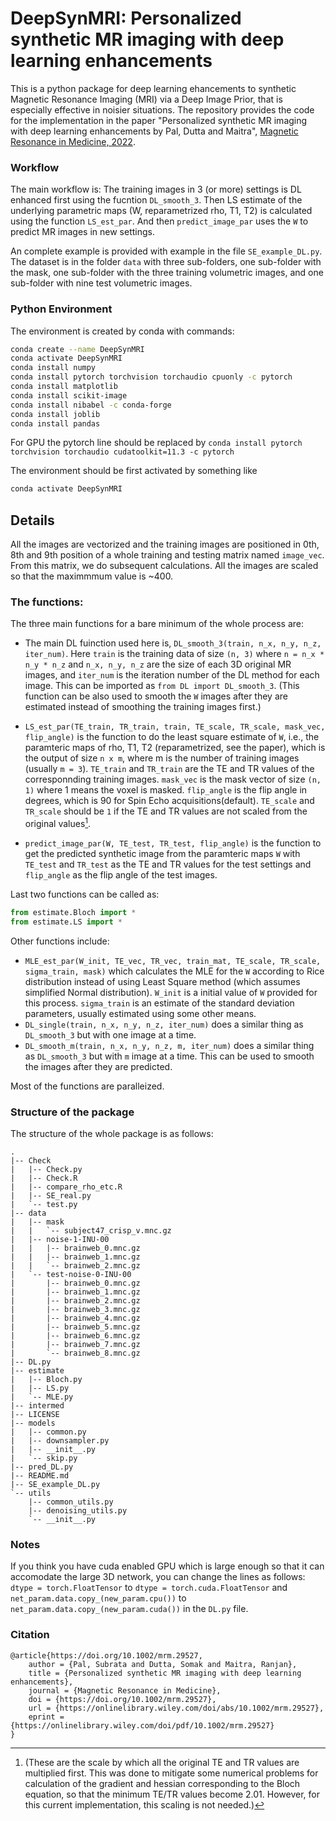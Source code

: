 # DeepSynMRI: Personalized synthetic MR imaging with deep learning enhancements

This is a python package for deep learning ehancements to synthetic Magnetic Resonance Imaging (MRI) via a Deep Image Prior, that is especially effective in noisier situations. The repository provides the code for the implementation in the paper "Personalized synthetic MR imaging with deep learning enhancements by Pal, Dutta and Maitra", [Magnetic Resonance in Medicine, 2022](http://doi.org/10.1002/mrm.29527).

### Workflow
The main workflow is:
The training images in 3 (or more) settings is DL enhanced first using the fucntion `DL_smooth_3`. Then LS estimate of the underlying parametric maps (W, reparametrized rho, T1, T2) is calculated using the function `LS_est_par`. And then `predict_image_par` uses the `W` to predict MR images in new settings.  

An complete example is provided with example in the file `SE_example_DL.py`. 
The dataset is in the folder `data` with three sub-folders, one sub-folder with the mask, one sub-folder with the three training volumetric images, and one sub-folder with nine test volumetric images. 

### Python Environment
The environment is created by conda with commands:
```bash
conda create --name DeepSynMRI
conda activate DeepSynMRI
conda install numpy
conda install pytorch torchvision torchaudio cpuonly -c pytorch
conda install matplotlib
conda install scikit-image
conda install nibabel -c conda-forge
conda install joblib
conda install pandas
```
For GPU the pytorch line should be replaced by `conda install pytorch torchvision torchaudio cudatoolkit=11.3 -c pytorch`

The environment should be first activated by something like
```bash
conda activate DeepSynMRI
```


## Details
All the images are vectorized and the training images are positioned in 0th, 8th and 9th position of a whole training and testing matrix named `image_vec`. From this matrix, we do subsequent calculations. All the images are scaled so that the maximmmum value is ~400. 

<!-- TE values are `0.01, 0.015,  0.02, 0.01, 0.03,  0.04, 0.01, 0.04, 0.08, 0.01, 0.06, 0.1`
TR values are `0.6,   0.6,   0.6,    1,     1,    1,    2,    2,    2,    3,    3,   3` -->


### The functions:
The three main functions for a bare minimum of the whole process are: 
- The main DL fuinction used here is, `DL_smooth_3(train, n_x, n_y, n_z, iter_num)`. Here `train` is the training data of size `(n, 3)` where `n = n_x * n_y * n_z` and `n_x, n_y, n_z` are the size of each 3D original MR images, and `iter_num` is the iteration number of the DL method for each image. This can be imported as `from DL import DL_smooth_3`. (This function can be also used to smooth the `W` images after they are estimated instead of smoothing the training images first.) 

- `LS_est_par(TE_train, TR_train, train, TE_scale, TR_scale, mask_vec, flip_angle)` is the function to do the least square estimate of `W`, i.e., the paramteric maps of rho, T1, T2 (reparametrized, see the paper), which is the output of size `n x m`, where m is the number of training images (usually `m = 3`). `TE_train` and `TR_train` are the TE and TR values of the corresponnding training images. `mask_vec` is the mask vector of size `(n, 1)` where 1 means the voxel is masked. `flip_angle` is the flip angle in degrees, which is 90 for Spin Echo acquisitions(default). `TE_scale` and `TR_scale` should be `1` if the TE and TR values are not scaled from the original values[^1].

- `predict_image_par(W, TE_test, TR_test, flip_angle)` is the function to get the predicted synthetic image from the paramteric maps `W` with `TE_test` and `TR_test` as the TE and TR values for the test settings and `flip_angle` as the flip angle of the test images. 

Last two functions can be called as: 
```py
from estimate.Bloch import *
from estimate.LS import *
```


Other functions include: 
- `MLE_est_par(W_init, TE_vec, TR_vec, train_mat, TE_scale, TR_scale, sigma_train, mask)` which calculates the MLE for the `W` according to Rice distribution instead of using Least Square method (which assumes simplified Normal distribution). `W_init` is a initial value of `W` provided for this process. `sigma_train` is an estimate of the standard deviation parameters, usually estimated using some other means. 
- `DL_single(train, n_x, n_y, n_z, iter_num)` does a similar thing as `DL_smooth_3` but with one image at a time. 
- `DL_smooth_m(train, n_x, n_y, n_z, m, iter_num)` does a similar thing as `DL_smooth_3` but with `m` image at a time. This can be used to smooth the images after they are predicted. 

Most of the functions are paralleized. 

[^1]: (These are the scale by which all the original TE and TR values are multiplied first. This was done to mitigate some numerical problems for calculation of the gradient and hessian corresponding to the Bloch equation, so that the minimum TE/TR values become 2.01. However, for this current implementation, this scaling is not needed.)

### Structure of the package
The structure of the whole package is as follows:
```{bash}
.
|-- Check
|   |-- Check.py
|   |-- Check.R
|   |-- compare_rho_etc.R
|   |-- SE_real.py
|   `-- test.py
|-- data
|   |-- mask
|   |   `-- subject47_crisp_v.mnc.gz
|   |-- noise-1-INU-00
|   |   |-- brainweb_0.mnc.gz
|   |   |-- brainweb_1.mnc.gz
|   |   `-- brainweb_2.mnc.gz
|   `-- test-noise-0-INU-00
|       |-- brainweb_0.mnc.gz
|       |-- brainweb_1.mnc.gz
|       |-- brainweb_2.mnc.gz
|       |-- brainweb_3.mnc.gz
|       |-- brainweb_4.mnc.gz
|       |-- brainweb_5.mnc.gz
|       |-- brainweb_6.mnc.gz
|       |-- brainweb_7.mnc.gz
|       `-- brainweb_8.mnc.gz
|-- DL.py
|-- estimate
|   |-- Bloch.py
|   |-- LS.py
|   `-- MLE.py
|-- intermed
|-- LICENSE
|-- models
|   |-- common.py
|   |-- downsampler.py
|   |-- __init__.py
|   `-- skip.py
|-- pred_DL.py
|-- README.md
|-- SE_example_DL.py
`-- utils
    |-- common_utils.py
    |-- denoising_utils.py
    `-- __init__.py
```

### Notes
If you think you have cuda enabled GPU which is large enough so that it can accomodate the large 3D network, you can change the lines as follows:
`dtype = torch.FloatTensor` to `dtype = torch.cuda.FloatTensor` and 
`net_param.data.copy_(new_param.cpu())` to `net_param.data.copy_(new_param.cuda())`
in the `DL.py` file.


### Citation
```
@article{https://doi.org/10.1002/mrm.29527,
    author = {Pal, Subrata and Dutta, Somak and Maitra, Ranjan},
    title = {Personalized synthetic MR imaging with deep learning enhancements},
    journal = {Magnetic Resonance in Medicine},
    doi = {https://doi.org/10.1002/mrm.29527},
    url = {https://onlinelibrary.wiley.com/doi/abs/10.1002/mrm.29527},
    eprint = {https://onlinelibrary.wiley.com/doi/pdf/10.1002/mrm.29527}
}
```
